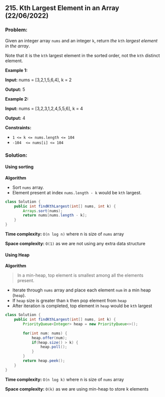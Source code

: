 ## 215. Kth Largest Element in an Array (22/06/2022)

### Problem:

Given an integer array  `nums`  and an integer  `k`, return  _the_  `kth`  _largest element in the array_.

Note that it is the  `kth`  largest element in the sorted order, not the  `kth`  distinct element.

**Example 1:**

**Input:** nums = [3,2,1,5,6,4], k = 2

**Output:** 5

**Example 2:**

**Input:** nums = [3,2,3,1,2,4,5,5,6], k = 4

**Output:** 4

**Constraints:**

-   `1 <= k <= nums.length <= 104`
-   `-104  <= nums[i] <= 104`

### Solution:
#### Using sorting
**Algorithm**
- Sort `nums` array.
- Element present at index `nums.length - k` would be `kth` largest.

```Java
class Solution {
    public int findKthLargest(int[] nums, int k) {
        Arrays.sort(nums);
        return nums[nums.length - k];
    }
}
```
**Time complexity:** `O(n log n)` where n is size of `nums` array

**Space complexity:** `O(1)` as we are not using any extra data structure

#### Using Heap
**Algorithm**
> In a min-heap, top element is smallest among all the elements present.

- Iterate through `nums` array and place each element `num` in a min heap (`heap`).
- If `heap` size is greater than `k` then pop element from `heap`
- After iteration is completed, top element in `heap` would be `kth` largest
```Java
class Solution {
    public int findKthLargest(int[] nums, int k) {
        PriorityQueue<Integer> heap = new PriorityQueue<>();
        
        for(int num: nums) {
            heap.offer(num);
            if(heap.size() > k) {
                heap.poll();
            }
        }
        return heap.peek();
    }
}
```
**Time complexity:** `O(n log k)` where n is size of `nums` array

**Space complexity:** `O(k)` as we are using min-heap to store k elements